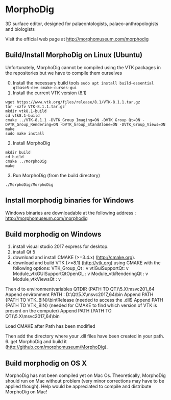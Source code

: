 # MorphoDig
3D surface editor, designed for palaeontologists, palaeo-anthropologists and biologists

Visit the official web page at http://morphomuseum.com/morphodig


## Build/Install MorphoDig on Linux (Ubuntu)

Unfortunately, MorphoDig cannot be compiled using the VTK packages in the repositories but we have to compile them ourselves

0. Install the necessary build tools
`sudo apt install build-essential qtbase5-dev cmake-curses-gui`
1. Install the current VTK version (8.1)
```
wget https://www.vtk.org/files/release/8.1/VTK-8.1.1.tar.gz
tar -xzfv VTK-8.1.1.tar.gz`
mkdir vtk8.1-build
cd vtk8.1-build
cmake ../VTK-8.1.1 -DVTK_Group_Imaging=ON -DVTK_Group_Qt=ON -DVTK_Group_Rendering=ON -DVTK_Group_StandAlone=ON -DVTK_Group_Views=ON
make 
sudo make install
```
2. Install MorphoDig
``` 
mkdir build
cd build
cmake ../MorphoDig
make
```
3. Run MorphoDig (from the build directory)
```
./MorphoDig/MorphoDig
```
    
   
## Install morphodig binaries for Windows 

Windows binaries are downloadable at the following address : http://morphomuseum.com/morphodig 
  
## Build morphodig on Windows
1.  install visual studio 2017 express for desktop.
2.  install Qt 5
4.  download and install CMAKE (>=3.4.x) (http://cmake.org).
5.  download and build VTK (>=8.1) (http://vtk.org) using CMAKE with the following options:
VTK_Group_Qt : v
vtlGuiSupportQt: v
Module_vtkGUISupportQtOpenGL : v
Module_vtkRenderingQt : v
Module_vtkViewsQt : v

Then d to environmentvariables QTDIR {PATH TO QT}\5.X\msvc201_64
Append environment PATH : D:\Qt\5.X\msvc2017_64\bin
Append PATH {PATH TO VTK_BIN}\bin\Release (needed to access the .dll!)
Append PATH {PATH TO VTK_BIN} (needed for CMAKE to find which version of VTK is present on the computer)
Append PATH {PATH TO QT}\5.X\msvc2017_64\bin 

Load CMAKE after Path has been modified


Then add the directory where your .dll files have been created in your path.
6.  get MorphoDig and build it (http://github.com/morphomuseum/MorphoDig). 

## Build morphodig on OS X

MorphoDig has not been compiled yet on Mac Os. Theoretically, MorphoDig should run on Mac without problem (very minor corrections may have to be applied though). Help would be appreciated to compile and distribute MorphoDig on Mac!
    
    
